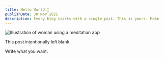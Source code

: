 ```yaml
---
title: Hello World 👋
publishDate: 30 Nov 2021
description: Every blog starts with a single post. This is yours. Make it great.
---
```


![Illustration of woman using a meditation app](/assets/blog/3d-laptop-guitar.png)

This post intentionally left blank.

Write what you want.
